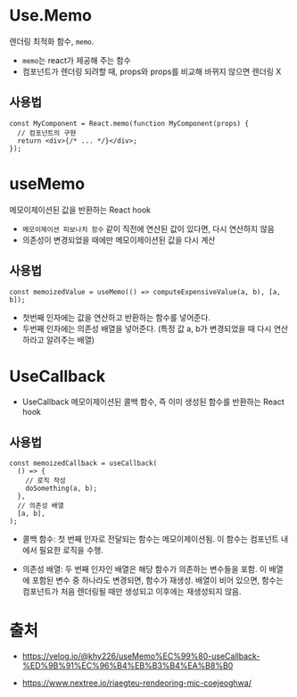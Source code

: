 # Use.Memo

렌더링 최적화 함수, `memo`.

- `memo`는 react가 제공해 주는 함수
- 컴포넌트가 렌더링 되려할 때, props와 props를 비교해 바뀌지 않으면 렌더링 X

## 사용법

```
const MyComponent = React.memo(function MyComponent(props) {
  // 컴포넌트의 구현
  return <div>{/* ... */}</div>;
});
```

# useMemo

메모이제이션된 값을 반환하는 React hook

- `메모이제이션 피보나치 함수` 같이 직전에 연산된 값이 있다면, 다시 연산하지 않음
- 의존성이 변경되었을 때에만 메모이제이션된 값을 다시 계산

## 사용법

```
const memoizedValue = useMemo(() => computeExpensiveValue(a, b), [a, b]);
```

- 첫번째 인자에는 값을 연산하고 반환하는 함수를 넣어준다.
- 두번째 인자에는 의존성 배열을 넣어준다. (특정 값 a, b가 변경되었을 때 다시 연산하라고 알려주는 배열)

# UseCallback

- UseCallback 메모이제이션된 콜백 함수, 즉 이미 생성된 함수를 반환하는 React hook

## 사용법

```
const memoizedCallback = useCallback(
  () => {
    // 로직 작성
    doSomething(a, b);
  },
  // 의존성 배열
  [a, b],
);
```

- 콜백 함수: 첫 번째 인자로 전달되는 함수는 메모이제이션됨. 이 함수는 컴포넌트 내에서 필요한 로직을 수행.

- 의존성 배열: 두 번째 인자인 배열은 해당 함수가 의존하는 변수들을 포함. 이 배열에 포함된 변수 중 하나라도 변경되면, 함수가 재생성. 배열이 비어 있으면, 함수는 컴포넌트가 처음 렌더링될 때만 생성되고 이후에는 재생성되지 않음.

# 출처

- https://velog.io/@khy226/useMemo%EC%99%80-useCallback-%ED%9B%91%EC%96%B4%EB%B3%B4%EA%B8%B0

- https://www.nextree.io/riaegteu-rendeoring-mic-coejeoghwa/
